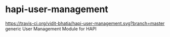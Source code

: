 # hapi-user-management

https://travis-ci.org/vidit-bhatia/hapi-user-management.svg?branch=master
generic User Management Module for HAPI
